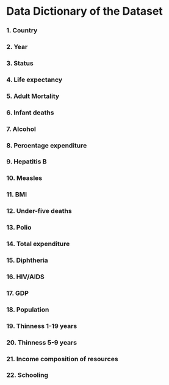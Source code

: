 # Data Dictionary of the Dataset
### 1.	Country
### 2.	Year
### 3.	Status
### 4.	Life expectancy
### 5.	Adult Mortality
### 6.	Infant deaths
### 7.	Alcohol
### 8.	Percentage expenditure
### 9.	Hepatitis B
### 10.	Measles
### 11.	BMI
### 12.	Under-five deaths
### 13.	Polio
### 14.	Total expenditure
### 15.	Diphtheria
### 16.	HIV/AIDS
### 17.	GDP
### 18.	Population
### 19.	Thinness 1-19 years
### 20.	Thinness 5-9 years
### 21.	Income composition of resources
### 22.	Schooling
